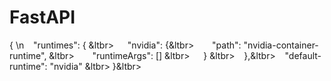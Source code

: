 # FastAPI


 { \n
&ensp;  "runtimes": { &ltbr&gt;
&ensp;&ensp;  "nvidia": {&ltbr&gt; 
&ensp;&ensp;&ensp;  "path": "nvidia-container-runtime", &ltbr&gt;
&ensp;&ensp;&ensp;  "runtimeArgs": [] &ltbr&gt;
&ensp;&ensp;  } &ltbr&gt;
&ensp;  },&ltbr&gt; 
&ensp; "default-runtime": "nvidia" &ltbr&gt;
 }&ltbr&gt;


